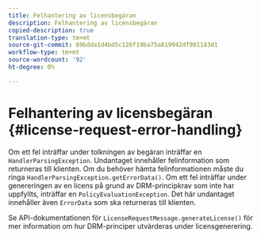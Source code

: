 ```yaml
---
title: Felhantering av licensbegäran
description: Felhantering av licensbegäran
copied-description: true
translation-type: tm+mt
source-git-commit: 89bdda1d4bd5c126f19ba75a819942df901183d1
workflow-type: tm+mt
source-wordcount: '92'
ht-degree: 0%

---
```



# Felhantering av licensbegäran {#license-request-error-handling}

Om ett fel inträffar under tolkningen av begäran inträffar en `HandlerParsingException`. Undantaget innehåller felinformation som returneras till klienten. Om du behöver hämta felinformationen måste du ringa `HandlerParsingException.getErrorData()`. Om ett fel inträffar under genereringen av en licens på grund av DRM-principkrav som inte har uppfyllts, inträffar en `PolicyEvaluationException`. Det här undantaget innehåller även `ErrorData` som ska returneras till klienten.

Se API-dokumentationen för `LicenseRequestMessage.generateLicense()` för mer information om hur DRM-principer utvärderas under licensgenerering.
